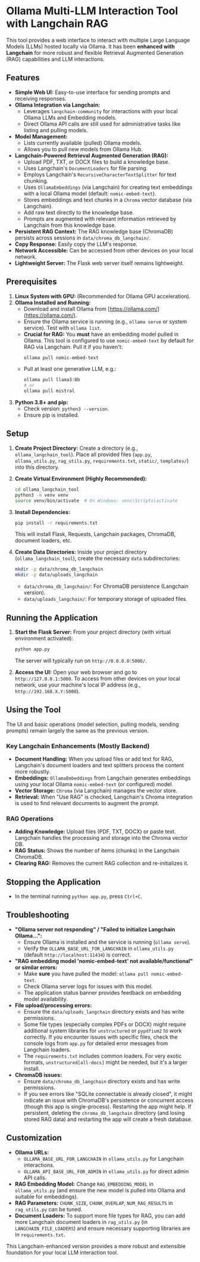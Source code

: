 # Ollama Multi-LLM Interaction Tool with Langchain RAG

This tool provides a web interface to interact with multiple Large Language Models (LLMs) hosted locally via Ollama. It has been **enhanced with Langchain** for more robust and flexible Retrieval Augmented Generation (RAG) capabilities and LLM interactions.

## Features

* **Simple Web UI:** Easy-to-use interface for sending prompts and receiving responses.
* **Ollama Integration via Langchain:**
    * Leverages `langchain-community` for interactions with your local Ollama LLMs and Embedding models.
    * Direct Ollama API calls are still used for administrative tasks like listing and pulling models.
* **Model Management:**
    * Lists currently available (pulled) Ollama models.
    * Allows you to pull new models from Ollama Hub.
* **Langchain-Powered Retrieval Augmented Generation (RAG):**
    * Upload PDF, TXT, or DOCX files to build a knowledge base.
    * Uses Langchain's `DocumentLoaders` for file parsing.
    * Employs Langchain's `RecursiveCharacterTextSplitter` for text chunking.
    * Uses `OllamaEmbeddings` (via Langchain) for creating text embeddings with a local Ollama model (default: `nomic-embed-text`).
    * Stores embeddings and text chunks in a `Chroma` vector database (via Langchain).
    * Add raw text directly to the knowledge base.
    * Prompts are augmented with relevant information retrieved by Langchain from this knowledge base.
* **Persistent RAG Context:** The RAG knowledge base (ChromaDB) persists across sessions in `data/chroma_db_langchain/`.
* **Copy Response:** Easily copy the LLM's response.
* **Network Accessible:** Can be accessed from other devices on your local network.
* **Lightweight Server:** The Flask web server itself remains lightweight.

## Prerequisites

1.  **Linux System with GPU:** (Recommended for Ollama GPU acceleration).
2.  **Ollama Installed and Running:**
    * Download and install Ollama from [https://ollama.com/](https://ollama.com/).
    * Ensure the Ollama service is running (e.g., `ollama serve` or system service). Test with `ollama list`.
    * **Crucial for RAG:** You **must** have an embedding model pulled in Ollama. This tool is configured to use `nomic-embed-text` by default for RAG via Langchain. Pull it if you haven't:
        ```bash
        ollama pull nomic-embed-text
        ```
    * Pull at least one generative LLM, e.g.:
        ```bash
        ollama pull llama3:8b
        # or
        ollama pull mistral
        ```
3.  **Python 3.8+ and pip:**
    * Check version: `python3 --version`.
    * Ensure pip is installed.

## Setup

1.  **Create Project Directory:**
    Create a directory (e.g., `ollama_langchain_tool`). Place all provided files (`app.py`, `ollama_utils.py`, `rag_utils.py`, `requirements.txt`, `static/`, `templates/`) into this directory.

2.  **Create Virtual Environment (Highly Recommended):**
    ```bash
    cd ollama_langchain_tool
    python3 -m venv venv
    source venv/bin/activate  # On Windows: venv\Scripts\activate
    ```

3.  **Install Dependencies:**
    ```bash
    pip install -r requirements.txt
    ```
    This will install Flask, Requests, Langchain packages, ChromaDB, document loaders, etc.

4.  **Create Data Directories:**
    Inside your project directory (`ollama_langchain_tool`), create the necessary `data` subdirectories:
    ```bash
    mkdir -p data/chroma_db_langchain 
    mkdir -p data/uploads_langchain
    ```
    * `data/chroma_db_langchain/`: For ChromaDB persistence (Langchain version).
    * `data/uploads_langchain/`: For temporary storage of uploaded files.

## Running the Application

1.  **Start the Flask Server:**
    From your project directory (with virtual environment activated):
    ```bash
    python app.py
    ```
    The server will typically run on `http://0.0.0.0:5000/`.

2.  **Access the UI:**
    Open your web browser and go to `http://127.0.0.1:5000`.
    To access from other devices on your local network, use your machine's local IP address (e.g., `http://192.168.X.Y:5000`).

## Using the Tool

The UI and basic operations (model selection, pulling models, sending prompts) remain largely the same as the previous version.

### Key Langchain Enhancements (Mostly Backend)

* **Document Handling:** When you upload files or add text for RAG, Langchain's document loaders and text splitters process the content more robustly.
* **Embeddings:** `OllamaEmbeddings` from Langchain generates embeddings using your local Ollama `nomic-embed-text` (or configured) model.
* **Vector Storage:** `Chroma` (via Langchain) manages the vector store.
* **Retrieval:** When "Use RAG" is checked, Langchain's Chroma integration is used to find relevant documents to augment the prompt.

### RAG Operations
* **Adding Knowledge:** Upload files (PDF, TXT, DOCX) or paste text. Langchain handles the processing and storage into the Chroma vector DB.
* **RAG Status:** Shows the number of items (chunks) in the Langchain ChromaDB.
* **Clearing RAG:** Removes the current RAG collection and re-initializes it.

## Stopping the Application

* In the terminal running `python app.py`, press `Ctrl+C`.

## Troubleshooting

* **"Ollama server not responding" / "Failed to initialize Langchain Ollama...":**
    * Ensure Ollama is installed and the service is running (`ollama serve`).
    * Verify the `OLLAMA_BASE_URL_FOR_LANGCHAIN` in `ollama_utils.py` (default `http://localhost:11434`) is correct.
* **"RAG embedding model 'nomic-embed-text' not available/functional" or similar errors:**
    * Make **sure** you have pulled the model: `ollama pull nomic-embed-text`.
    * Check Ollama server logs for issues with this model.
    * The application status banner provides feedback on embedding model availability.
* **File upload/processing errors:**
    * Ensure the `data/uploads_langchain` directory exists and has write permissions.
    * Some file types (especially complex PDFs or DOCX) might require additional system libraries for `unstructured` or `pypdfium2` to work correctly. If you encounter issues with specific files, check the console logs from `app.py` for detailed error messages from Langchain loaders.
    * The `requirements.txt` includes common loaders. For very exotic formats, `unstructured[all-docs]` might be needed, but it's a larger install.
* **ChromaDB issues:**
    * Ensure `data/chroma_db_langchain` directory exists and has write permissions.
    * If you see errors like "SQLite connectable is already closed", it might indicate an issue with ChromaDB's persistence or concurrent access (though this app is single-process). Restarting the app might help. If persistent, deleting the `chroma_db_langchain` directory (and losing stored RAG data) and restarting the app will create a fresh database.

## Customization

* **Ollama URLs:**
    * `OLLAMA_BASE_URL_FOR_LANGCHAIN` in `ollama_utils.py` for Langchain interactions.
    * `OLLAMA_API_BASE_URL_FOR_ADMIN` in `ollama_utils.py` for direct admin API calls.
* **RAG Embedding Model:** Change `RAG_EMBEDDING_MODEL` in `ollama_utils.py` (and ensure the new model is pulled into Ollama and suitable for embeddings).
* **RAG Parameters:** `CHUNK_SIZE`, `CHUNK_OVERLAP`, `NUM_RAG_RESULTS` in `rag_utils.py` can be tuned.
* **Document Loaders:** To support more file types for RAG, you can add more Langchain document loaders in `rag_utils.py` (in `LANGCHAIN_FILE_LOADERS`) and ensure necessary supporting libraries are in `requirements.txt`.

This Langchain-enhanced version provides a more robust and extensible foundation for your local LLM interaction tool.

